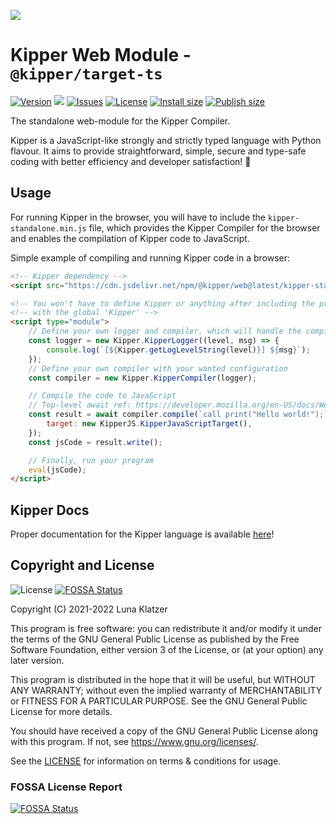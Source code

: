 ![](https://github.com/Luna-Klatzer/Kipper/raw/main/img/Kipper-Logo-with-head.png)

# Kipper Web Module - `@kipper/target-ts`

[![Version](https://img.shields.io/npm/v/@kipper/target-ts?label=release&color=%23cd2620&logo=npm)](https://npmjs.org/package/@kipper/target-ts)
![](https://img.shields.io/badge/Coverage-79%25-5A7302.svg?style=flat&logoColor=white&color=blue&prefix=$coverage$)
[![Issues](https://img.shields.io/github/issues/Luna-Klatzer/Kipper)](https://github.com/Luna-Klatzer/Kipper/issues)
[![License](https://img.shields.io/github/license/Luna-Klatzer/Kipper?color=cyan)](https://github.com/Luna-Klatzer/Kipper/blob/main/LICENSE)
[![Install size](https://packagephobia.com/badge?p=@kipper/target-ts)](https://packagephobia.com/result?p=@kipper/target-ts)
[![Publish size](https://badgen.net/packagephobia/publish/@kipper/target-ts)](https://packagephobia.com/result?p=@kipper/target-ts)

The standalone web-module for the Kipper Compiler.

Kipper is a JavaScript-like strongly and strictly typed language with Python flavour. It aims to provide
straightforward, simple, secure and type-safe coding with better efficiency and developer satisfaction! 🦊

## Usage

For running Kipper in the browser, you will have to include the `kipper-standalone.min.js` file, which
provides the Kipper Compiler for the browser and enables the compilation of Kipper code to JavaScript.

Simple example of compiling and running Kipper code in a browser:

```html
<!-- Kipper dependency -->
<script src="https://cdn.jsdelivr.net/npm/@kipper/web@latest/kipper-standalone.min.js"></script>

<!-- You won't have to define Kipper or anything after including the previous file. It will be defined per default  -->
<!-- with the global 'Kipper' -->
<script type="module">
	// Define your own logger and compiler, which will handle the compilation
	const logger = new Kipper.KipperLogger((level, msg) => {
		console.log(`[${Kipper.getLogLevelString(level)}] ${msg}`);
	});
	// Define your own compiler with your wanted configuration
	const compiler = new Kipper.KipperCompiler(logger);

	// Compile the code to JavaScript
	// Top-level await ref: https://developer.mozilla.org/en-US/docs/Web/JavaScript/Reference/Operators/await#top_level_await
	const result = await compiler.compile(`call print("Hello world!");`, {
		target: new KipperJS.KipperJavaScriptTarget(),
	});
	const jsCode = result.write();

	// Finally, run your program
	eval(jsCode);
</script>
```

## Kipper Docs

Proper documentation for the Kipper language is available [here](https://luna-klatzer.github.io/Kipper/)!

## Copyright and License

![License](https://img.shields.io/github/license/Luna-Klatzer/Kipper?color=cyan)
[![FOSSA Status](https://app.fossa.com/api/projects/git%2Bgithub.com%2FLuna-Klatzer%2FKipper.svg?type=shield)](https://app.fossa.com/projects/git%2Bgithub.com%2FLuna-Klatzer%2FKipper?ref=badge_shield)

Copyright (C) 2021-2022 Luna Klatzer

This program is free software: you can redistribute it and/or modify it under
the terms of the GNU General Public License as published by the Free Software
Foundation, either version 3 of the License, or
(at your option) any later version.

This program is distributed in the hope that it will be useful, but WITHOUT ANY
WARRANTY; without even the implied warranty of MERCHANTABILITY or FITNESS FOR A
PARTICULAR PURPOSE. See the GNU General Public License for more details.

You should have received a copy of the GNU General Public License along with
this program. If not, see <https://www.gnu.org/licenses/>.

See the [LICENSE](https://raw.githubusercontent.com/Luna-Klatzer/Kipper/main/LICENSE)
for information on terms & conditions for usage.

### FOSSA License Report

[![FOSSA Status](https://app.fossa.com/api/projects/git%2Bgithub.com%2FLuna-Klatzer%2FKipper.svg?type=large)](https://app.fossa.com/projects/git%2Bgithub.com%2FLuna-Klatzer%2FKipper?ref=badge_large)
